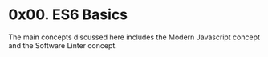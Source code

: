 # 0x00. ES6 Basics

The main concepts discussed here includes the Modern Javascript concept and the Software Linter concept.
